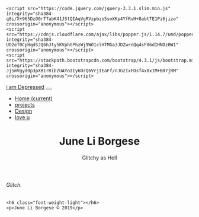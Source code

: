 <!doctype html>
<html lang="en">
  <head>
    <!-- Required meta tags -->
    <meta charset="utf-8">
    <meta name="viewport" content="width=device-width, initial-scale=1, shrink-to-fit=no">
    <!-- Bootstrap CSS -->
    <link rel="stylesheet" href="https://stackpath.bootstrapcdn.com/bootstrap/4.3.1/css/bootstrap.min.css" integrity="sha384-ggOyR0iXCbMQv3Xipma34MD+dH/1fQ784/j6cY/iJTQUOhcWr7x9JvoRxT2MZw1T" crossorigin="anonymous">
    <title>Ruby Yang</title>
      <link rel="stylesheet" href="home.css">
</head>

<!--     jQuery first, then Popper.js, then Bootstrap JS -->
    <script src="https://code.jquery.com/jquery-3.3.1.slim.min.js" integrity="sha384-q8i/X+965DzO0rT7abK41JStQIAqVgRVzpbzo5smXKp4YfRvH+8abtTE1Pi6jizo" crossorigin="anonymous"></script>
    <script src="https://cdnjs.cloudflare.com/ajax/libs/popper.js/1.14.7/umd/popper.min.js" integrity="sha384-UO2eT0CpHqdSJQ6hJty5KVphtPhzWj9WO1clHTMGa3JDZwrnQq4sF86dIHNDz0W1" crossorigin="anonymous"></script>
    <script src="https://stackpath.bootstrapcdn.com/bootstrap/4.3.1/js/bootstrap.min.js" integrity="sha384-JjSmVgyd0p3pXB1rRibZUAYoIIy6OrQ6VrjIEaFf/nJGzIxFDsf4x0xIM+B07jRM" crossorigin="anonymous"></script>

<!-- Navigation -->
<nav class="navbar navbar-expand-lg navbar-light shadow sticky-top">
  <div class="container">
    <a class="navbar-brand" href="index.html">i am Depressed</a>
    <button class="navbar-toggler" type="button" data-toggle="collapse" data-target="#navbarResponsive" aria-controls="navbarResponsive" aria-expanded="false" aria-label="Toggle navigation">
          <span class="navbar-toggler-icon"></span>
        </button>
    <div class="collapse navbar-collapse" id="navbarResponsive">
      <ul class="navbar-nav ml-auto">
        <li class="nav-item active">
          <a class="nav-link" href="index.html">Home
                <span class="sr-only">(current)</span>
              </a>
        </li>
        <li class="nav-item">
          <a class="nav-link" href="Project.html">projects</a>
        </li>
        <li class="nav-item">
          <a class="nav-link" href="Design.html">Design</a>
        </li>
        <li class="nav-item">
          <a class="nav-link" href="#">love u</a>
        </li>
      </ul>
    </div>
  </div>
</nav>
<body>
<!-- Full Page Image Header with Vertically Centered Content -->
<header class="masthead">
  <div class="container h-100">
    <div class="row h-100 align-items-center">
      <div class="col-12 text-center">
        <h1 class="font-weight-light">June Li Borgese</h1>
        <p class="lead">Glitchy as Hell</p>
      </div>
    </div>
  </div>
</header>
    </body>
<!-- Page Content -->
<section class="py-5">
  <div class="container">
    <h6 class="font-weight-light text-center text-lg-center mt-5 mb-5">Glitch.</h6>
 
    <h6 class="font-weight-light"></h6>
    <p>June Li Borgese © 2019</p>
  </div>
</section>
    </html>

